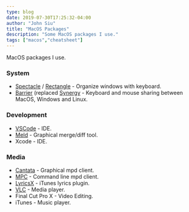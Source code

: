 ```yaml
---
type: blog
date: 2019-07-30T17:25:32-04:00
author: "John Siu"
title: "MacOS Packages"
description: "Some MacOS packages I use."
tags: ["macos","cheatsheet"]
---
```

MacOS packages I use.
<!--more-->
### System

- [Spectacle](//github.com/eczarny/spectacle) / [Rectangle](//github.com/rxhanson/Rectangle) - Organize windows with keyboard.
- [Barrier](//github.com/debauchee/barrier) (replaced [Synergy](//symless.com/) - Keyboard and mouse sharing between MacOS, Windows and Linux.

### Development

- [VSCode](//github.com/microsoft/vscode) - IDE.
- [Meld](//github.com/yousseb/meld) - Graphical merge/diff tool.
- Xcode - IDE.

### Media

- [Cantata](//github.com/cdrummond/cantata) - Graphical mpd client.
- [MPC](//github.com/MusicPlayerDaemon/mpc) - Command line mpd client.
- [LyricsX](//github.com/ddddxxx/LyricsX) - iTunes lyrics plugin.
- [VLC](//github.com/videolan/vlc) - Media player.
- Final Cut Pro X - Video Editing.
- iTunes - Music player.